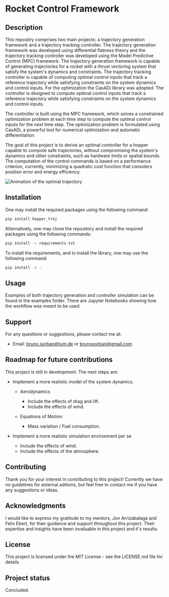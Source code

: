 # Rocket Control Framework

## Description
This repositry comprises two main projects: a trajectory generation framework and a trajectory tracking controller. The trajectory generation framework was developed using differential flatness theory and the trajectory tracking controller was developed using the Model Predictive Control (MPC) framework. The trajectory generation framework is capable of generating trajectories for a rocket with a thrust vectoring system that satisfy the system's dynamics and constraints. The trajectory tracking controller is capable of computing optimal control inputs that track a reference trajectory while satisfying constraints on the system dynamics and control inputs.
For the optimization the CasADi library was adopted. The controller is designed to compute optimal control inputs that track a reference trajectory while satisfying constraints on the system dynamics and control inputs.

The controller is built using the MPC framework, which solves a constrained optimization problem at each time step to compute the optimal control inputs for the next time step. The optimization problem is formulated using CasADi, a powerful tool for numerical optimization and automatic differentiation.

The goal of this project is to derive an optimal controller for a hopper capable to compute safe trajectories, without compromising the system's dynamics and other constraints, such as hardware limits or spatial bounds. The computation of the control commands is based on a performance criterion, currently, minimizing a quadratic cost function that considers position error and energy efficiency. 
<!-- 
## Badges
On some READMEs, you may see small images that convey metadata, such as whether or not all the tests are passing for the project. You can use Shields to add some to your README. Many services also have instructions for adding a badge.

## Visuals
Depending on what you are making, it can be a good idea to include screenshots or even a video (you'll frequently see GIFs rather than actual videos). Tools like ttygif can help, but check out Asciinema for a more sophisticated method. -->

![Animation of the optimal trajectory](Videos/animation.gif)

## Installation
One may install the required packages using the following command:

```bash
pip install hopper_traj
```

Alternatively, one may clone the repository and install the required packages using the following commands:

```bash
pip install -r requirements.txt
```

To install the requirements, and to install the library, one may use the following command:

```bash
pip install -e .
```

## Usage
Examples of both trajectory generation and controller simulation can be found in the examples folder. There are Jupyter Notebooks showing how the workflow was meant to be used.

## Support
For any questions or suggestions, please contact me at:
- Email: bruno.sorban@tum.de or brunosorban@gmail.com

## Roadmap for future contributions
This project is still in development. The next steps are:

- Implement a more realistic model of the system dynamics.
    - Aerodynamics
        - Include the effects of drag and lift.
        - Include the effects of wind.

    - Equations of Motion:
        - Mass variation / Fuel consumption.

- Implement a more realistic simulation environment per se
    - Include the effects of wind.
    - Include the effects of the atmosphere.

## Contributing
Thank you for your interest in contributing to this project! Currently we have no guidelines for external aditions, but feel free to contact me if you have any suggestions or ideas.

## Acknowledgments
I would like to express my gratitude to my mentors, Jon Arrizabalaga and Felix Ebert, for their guidance and support throughout this project. Their expertise and insights have been invaluable in this project and it's results.

## License
This project is licensed under the MIT License - see the LICENSE.md file for details

## Project status
Concluded.
